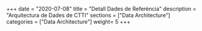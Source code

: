 +++
date        = "2020-07-08"
title       = "Detall Dades de Referència"
description = "Arquitectura de Dades de CTTI"
sections    = ["Data Architecture"]
categories  = ["Data Architecture"]
weight= 5
+++

  <div>
    <h2 id="entitatTitol"></h2>
    <p id="myDefinition"></p>
    <table id="myTable"></table>
  </div>
  


<script type="text/javascript">

    var dades = JSON.parse(localStorage.getItem('data'));


    var body = document.getElementsByTagName("body")[0];
    
    var entitatTitol = document.getElementById("entitatTitol");
    entitatTitol.style.width = "70%";
    entitatTitol.style.marginRight = "15%";
    entitatTitol.style.marginLeft = "15%";
    entitatTitol.style.marginTop = "0.5em";
    entitatTitol.style.marginBottom = "0.5em";

    var textEntitatTitol = document.createTextNode(dades[2]);
    entitatTitol.appendChild(textEntitatTitol);

    body.appendChild(entitatTitol);

    var definicio = document.getElementById("myDefinition");
    definicio.style.width = "70%";
    definicio.style.marginRight = "15%";
    definicio.style.marginLeft = "15%";
    definicio.style.marginTop = "0.5em";
    definicio.style.marginBottom = "1.5em";

    var textDefinicio = document.createTextNode(dades[3]);
    definicio.appendChild(textDefinicio);

    body.appendChild(definicio);

    var metadatos = ["Identificador","Agrupació temàtica","Classificació funcional","Òrgan propietari","Període actualització","Tipus","Visibilitat","Data publicació","Data darrera actualització","Descàrrega"];


    var tabla   =  document.getElementById("myTable");
    tabla.style.width = "70%";
    tabla.style.marginRight = "15%";
    tabla.style.marginLeft = "15%";

    var tblBody = document.createElement("tbody");
    var tblThead = document.createElement("thead");


    var hilera = document.createElement("tr");
   
    var celda = document.createElement("th");
    var textoCelda =  document.createTextNode("Metadades");
    celda.appendChild(textoCelda);
    hilera.appendChild(celda);

    var celda2 = document.createElement("th");
    var textoCelda2 =  document.createTextNode("Valor");
    celda2.appendChild(textoCelda2);
    hilera.appendChild(celda2);

    tblThead.appendChild(hilera);


     // Crea las celdas
     for (var i = 0; i < 9; i++) {
	  
	  //++ 08/07/2020 (LAA) S'elimina la metadada Classificacio funcional. Per no modificar JSON, de moment 
	  //++ es controla posant condicional. Quan es regeneri JSON es treurà el valor de la metadada i el seu tractament.
	  if (metadatos[i]!="Classificació funcional")
	  {
		  // Crea las hileras de la tabla
		  hilera = document.createElement("tr");

		  for (var j = 0; j < 2; j++) {
			// Crea un elemento <td> y un nodo de texto, haz que el nodo de
			// texto sea el contenido de <td>, ubica el elemento <td> al final
			// de la hilera de la tabla
			if(j==0){
			  celda = document.createElement("td");
			  textoCelda = document.createTextNode(metadatos[i]);
			  celda.style.fontWeight = "bold";
			  celda.appendChild(textoCelda);
			  hilera.appendChild(celda);
			}
			else{
			  celda = document.createElement("td");
			  textoCelda = document.createTextNode(dades[i+4]);
			  celda.appendChild(textoCelda);
			  hilera.appendChild(celda);
			}
		  }
		 
		  // agrega la hilera al final de la tabla (al final del elemento tblbody)
          tblBody.appendChild(hilera);
      }
    }

	// -----------------------------------------------------
    //  v02.CTD-16/10/2019 (inici) Crear nova fila de dades per mostrar informació sobre els atributs

	hilera = document.createElement("tr");

    celda = document.createElement("td");
    celda.style.fontWeight = "bold";
    textoCelda =  document.createTextNode("Atributs");
    celda.appendChild(textoCelda);
    hilera.appendChild(celda);
	
    celda = document.createElement("td");
    var frame = document.createElement('iframe');
	
  	var nomFitAtr=dades[14];
	
    frame.setAttribute("src","https://view.officeapps.live.com/op/embed.aspx?src=https://canigo.ctti.gencat.cat/dadesref/entitats/"+ nomFitAtr);
    frame.style.width= "100%"
    frame.style.height= "300px";
    celda.appendChild(frame);
    hilera.appendChild(celda);

    tblBody.appendChild(hilera);

    //  v02.CTD-16/10/2019 (fi)
	// -----------------------------------------------------	
	

    hilera = document.createElement("tr");
   
    celda = document.createElement("td");
    celda.style.fontWeight = "bold";
    textoCelda =  document.createTextNode("Descàrregues");
    celda.appendChild(textoCelda);
    hilera.appendChild(celda);

    celda = document.createElement("td");

    textoCelda =  document.createTextNode("           ");
    celda.appendChild(textoCelda);

    var link_valors = document.createElement('a');
    link_valors.setAttribute('href', '../../dadesref/entitats/' + dades[14]);
    link_valors.innerHTML = "Descarregar definició atributs";
    celda.appendChild(link_valors);

    textoCelda =  document.createTextNode("               ");
    celda.appendChild(textoCelda);
	

    hilera.appendChild(celda);

    tblBody.appendChild(hilera);

    
    hilera = document.createElement("tr");
   
    celda = document.createElement("td");
    celda.style.fontWeight = "bold";
    textoCelda =  document.createTextNode("Dades");
    celda.appendChild(textoCelda);
    hilera.appendChild(celda);

    celda = document.createElement("td");

    //++1 (02/07/2020) Es comenta la visualitzacio dels fitxers excel i a canvi es posa un text
    //++1 indicant que per consultar les dades s'ha de sol.licitar a la bústia de GTD
    
		
    //++1 inici noves instruccions
    celda.innerHTML = "Per obtenir els valors de l'entitat cal que envieu un correu a la Bústia de <br/> la Gestió Tècnica de Dades del CTTI: <a href='mailto:gtd.ctti@gencat.cat'>gtd.ctti@gencat.cat</a>.";
    //++1 fi noves instruccions

    hilera.appendChild(celda);

    tblBody.appendChild(hilera);


    tabla.appendChild(tblThead);
    tabla.appendChild(tblBody);

    body.appendChild(tabla);
    
    //function happycode(){
     //var dades = JSON.parse(localStorage.getItem('data'));
     //var url = "https://view.officeapps.live.com/op/embed.aspx?src=https://canigo.ctti.gencat.cat/drafts/entitats/"+ dades[13];
     //$('#myframe').attr("src", url);
    //}

</script>
